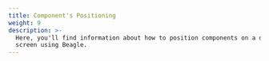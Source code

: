 ```yaml
---
title: Component's Positioning
weight: 9
description: >-
  Here, you'll find information about how to position components on a device
  screen using Beagle.
---
```



